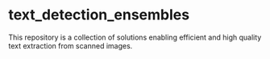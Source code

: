# text_detection_ensembles
This repository is a collection of solutions enabling efficient and high quality text extraction from scanned images.
